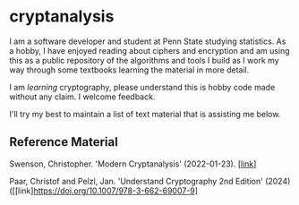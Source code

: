 # cryptanalysis

I am a software developer and student at Penn State studying statistics.  As a hobby, I have enjoyed reading about ciphers and encryption and am using this as a public repository of the algorithms and tools I build as I work my way through some textbooks learning the material in more detail.

I am *learning* cryptography, please understand this is hobby code made without any claim.  I welcome feedback.

I'll try my best to maintain a list of text material that is assisting me below.

## Reference Material 

Swenson, Christopher. 'Modern Cryptanalysis' (2022-01-23). [[link](https://swenson.io/Modern%20Cryptanalysis%20v1.1%202022-01-23.pdf)]

Paar, Christof and Pelzl, Jan. 'Understand Cryptography 2nd Edition' (2024) ([[link]https://doi.org/10.1007/978-3-662-69007-9]

